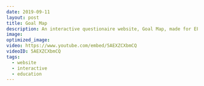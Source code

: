 ```yaml
---
date: 2019-09-11
layout: post
title: Goal Map
description: An interactive questionaire website, Goal Map, made for EF Education to collect customers' data.
image:
optimized_image: 
video: https://www.youtube.com/embed/5AEXZCXbmCQ
videoID: 5AEXZCXbmCQ
tags:
  - website
  - interactive
  - education
---
```

